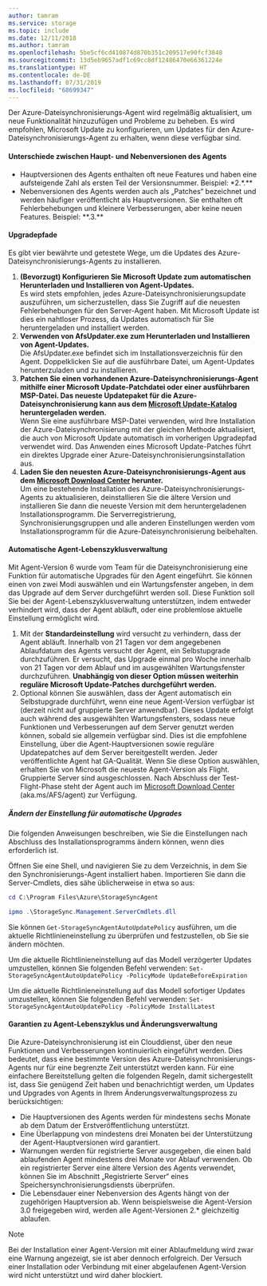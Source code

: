 ```yaml
---
author: tamram
ms.service: storage
ms.topic: include
ms.date: 12/11/2018
ms.author: tamram
ms.openlocfilehash: 5be5cf6cd410874d870b351c209517e90fcf3848
ms.sourcegitcommit: 13d5eb9657adf1c69cc8df12486470e66361224e
ms.translationtype: HT
ms.contentlocale: de-DE
ms.lasthandoff: 07/31/2019
ms.locfileid: "68699347"
---
```

Der Azure-Dateisynchronisierungs-Agent wird regelmäßig aktualisiert, um neue Funktionalität hinzuzufügen und Probleme zu beheben. Es wird empfohlen, Microsoft Update zu konfigurieren, um Updates für den Azure-Dateisynchronisierungs-Agent zu erhalten, wenn diese verfügbar sind.

#### <a name="major-vs-minor-agent-versions"></a>Unterschiede zwischen Haupt- und Nebenversionen des Agents
* Hauptversionen des Agents enthalten oft neue Features und haben eine aufsteigende Zahl als ersten Teil der Versionsnummer. Beispiel:  \*2.\*.\*\*
* Nebenversionen des Agents werden auch als „Patches“ bezeichnet und werden häufiger veröffentlicht als Hauptversionen. Sie enthalten oft Fehlerbehebungen und kleinere Verbesserungen, aber keine neuen Features. Beispiel: \*\*.3.\*\*

#### <a name="upgrade-paths"></a>Upgradepfade
Es gibt vier bewährte und getestete Wege, um die Updates des Azure-Dateisynchronisierungs-Agents zu installieren. 
1. **(Bevorzugt) Konfigurieren Sie Microsoft Update zum automatischen Herunterladen und Installieren von Agent-Updates.**  
    Es wird stets empfohlen, jedes Azure-Dateisynchronisierungsupdate auszuführen, um sicherzustellen, dass Sie Zugriff auf die neuesten Fehlerbehebungen für den Server-Agent haben. Mit Microsoft Update ist dies ein nahtloser Prozess, da Updates automatisch für Sie heruntergeladen und installiert werden.
2. **Verwenden von AfsUpdater.exe zum Herunterladen und Installieren von Agent-Updates.**  
    Die AfsUpdater.exe befindet sich im Installationsverzeichnis für den Agent. Doppelklicken Sie auf die ausführbare Datei, um Agent-Updates herunterzuladen und zu installieren. 
3. **Patchen Sie einen vorhandenen Azure-Dateisynchronisierungs-Agent mithilfe einer Microsoft Update-Patchdatei oder einer ausführbaren MSP-Datei. Das neueste Updatepaket für die Azure-Dateisynchronisierung kann aus dem [Microsoft Update-Katalog](https://www.catalog.update.microsoft.com/Search.aspx?q=Azure%20File%20Sync) heruntergeladen werden.**  
    Wenn Sie eine ausführbare MSP-Datei verwenden, wird Ihre Installation der Azure-Dateisynchronisierung mit der gleichen Methode aktualisiert, die auch von Microsoft Update automatisch im vorherigen Upgradepfad verwendet wird. Das Anwenden eines Microsoft Update-Patches führt ein direktes Upgrade einer Azure-Dateisynchronisierungsinstallation aus.
4. **Laden Sie den neuesten Azure-Dateisynchronisierungs-Agent aus dem [Microsoft Download Center](https://go.microsoft.com/fwlink/?linkid=858257) herunter.**  
    Um eine bestehende Installation des Azure-Dateisynchronisierungs-Agents zu aktualisieren, deinstallieren Sie die ältere Version und installieren Sie dann die neueste Version mit dem heruntergeladenen Installationsprogramm. Die Serverregistrierung, Synchronisierungsgruppen und alle anderen Einstellungen werden vom Installationsprogramm für die Azure-Dateisynchronisierung beibehalten.

#### <a name="automatic-agent-lifecycle-management"></a>Automatische Agent-Lebenszyklusverwaltung
Mit Agent-Version 6 wurde vom Team für die Dateisynchronisierung eine Funktion für automatische Upgrades für den Agent eingeführt. Sie können einen von zwei Modi auswählen und ein Wartungsfenster angeben, in dem das Upgrade auf dem Server durchgeführt werden soll. Diese Funktion soll Sie bei der Agent-Lebenszyklusverwaltung unterstützen, indem entweder verhindert wird, dass der Agent abläuft, oder eine problemlose aktuelle Einstellung ermöglicht wird.
1. Mit der **Standardeinstellung** wird versucht zu verhindern, dass der Agent abläuft. Innerhalb von 21 Tagen vor dem angegebenen Ablaufdatum des Agents versucht der Agent, ein Selbstupgrade durchzuführen. Er versucht, das Upgrade einmal pro Woche innerhalb von 21 Tagen vor dem Ablauf und im ausgewählten Wartungsfenster durchzuführen. **Unabhängig von dieser Option müssen weiterhin reguläre Microsoft Update-Patches durchgeführt werden.**
1. Optional können Sie auswählen, dass der Agent automatisch ein Selbstupgrade durchführt, wenn eine neue Agent-Version verfügbar ist (derzeit nicht auf gruppierte Server anwendbar). Dieses Update erfolgt auch während des ausgewählten Wartungsfensters, sodass neue Funktionen und Verbesserungen auf dem Server genutzt werden können, sobald sie allgemein verfügbar sind. Dies ist die empfohlene Einstellung, über die Agent-Hauptversionen sowie reguläre Updatepatches auf dem Server bereitgestellt werden. Jeder veröffentlichte Agent hat GA-Qualität. Wenn Sie diese Option auswählen, erhalten Sie von Microsoft die neueste Agent-Version als Flight. Gruppierte Server sind ausgeschlossen. Nach Abschluss der Test-Flight-Phase steht der Agent auch im [Microsoft Download Center](https://go.microsoft.com/fwlink/?linkid=858257) (aka.ms/AFS/agent) zur Verfügung.

 ##### <a name="changing-the-auto-upgrade-setting"></a>Ändern der Einstellung für automatische Upgrades

Die folgenden Anweisungen beschreiben, wie Sie die Einstellungen nach Abschluss des Installationsprogramms ändern können, wenn dies erforderlich ist.

Öffnen Sie eine Shell, und navigieren Sie zu dem Verzeichnis, in dem Sie den Synchronisierungs-Agent installiert haben. Importieren Sie dann die Server-Cmdlets, dies sähe üblicherweise in etwa so aus:
```powershell
cd C:\Program Files\Azure\StorageSyncAgent

ipmo .\StorageSync.Management.ServerCmdlets.dll
```

Sie können `Get-StorageSyncAgentAutoUpdatePolicy` ausführen, um die aktuelle Richtlinieneinstellung zu überprüfen und festzustellen, ob Sie sie ändern möchten.

Um die aktuelle Richtlinieneinstellung auf das Modell verzögerter Updates umzustellen, können Sie folgenden Befehl verwenden: `Set-StorageSyncAgentAutoUpdatePolicy -PolicyMode UpdateBeforeExpiration`

Um die aktuelle Richtlinieneinstellung auf das Modell sofortiger Updates umzustellen, können Sie folgenden Befehl verwenden: `Set-StorageSyncAgentAutoUpdatePolicy -PolicyMode InstallLatest`

#### <a name="agent-lifecycle-and-change-management-guarantees"></a>Garantien zu Agent-Lebenszyklus und Änderungsverwaltung
Die Azure-Dateisynchronisierung ist ein Clouddienst, über den neue Funktionen und Verbesserungen kontinuierlich eingeführt werden. Dies bedeutet, dass eine bestimmte Version des Azure-Dateisynchronisierungs-Agents nur für eine begrenzte Zeit unterstützt werden kann. Für eine einfachere Bereitstellung gelten die folgenden Regeln, damit sichergestellt ist, dass Sie genügend Zeit haben und benachrichtigt werden, um Updates und Upgrades von Agents in Ihrem Änderungsverwaltungsprozess zu berücksichtigen:

- Die Hauptversionen des Agents werden für mindestens sechs Monate ab dem Datum der Erstveröffentlichung unterstützt.
- Eine Überlappung von mindestens drei Monaten bei der Unterstützung der Agent-Hauptversionen wird garantiert. 
- Warnungen werden für registrierte Server ausgegeben, die einen bald ablaufenden Agent mindestens drei Monate vor Ablauf verwenden. Ob ein registrierter Server eine ältere Version des Agents verwendet, können Sie im Abschnitt „Registrierte Server“ eines Speichersynchronisierungsdiensts überprüfen.
- Die Lebensdauer einer Nebenversion des Agents hängt von der zugehörigen Hauptversion ab. Wenn beispielsweise die Agent-Version 3.0 freigegeben wird, werden alle Agent-Versionen 2.\* gleichzeitig ablaufen.

> [!Note]
> Bei der Installation einer Agent-Version mit einer Ablaufmeldung wird zwar eine Warnung angezeigt, sie ist aber dennoch erfolgreich. Der Versuch einer Installation oder Verbindung mit einer abgelaufenen Agent-Version wird nicht unterstützt und wird daher blockiert.
